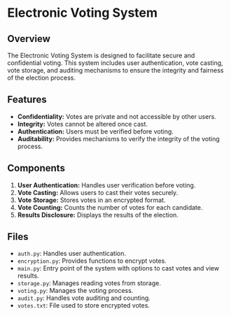 # Electronic Voting System

## Overview

The Electronic Voting System is designed to facilitate secure and confidential voting. This system includes user authentication, vote casting, vote storage, and auditing mechanisms to ensure the integrity and fairness of the election process.

## Features

- **Confidentiality:** Votes are private and not accessible by other users.
- **Integrity:** Votes cannot be altered once cast.
- **Authentication:** Users must be verified before voting.
- **Auditability:** Provides mechanisms to verify the integrity of the voting process.

## Components

1. **User Authentication:** Handles user verification before voting.
2. **Vote Casting:** Allows users to cast their votes securely.
3. **Vote Storage:** Stores votes in an encrypted format.
4. **Vote Counting:** Counts the number of votes for each candidate.
5. **Results Disclosure:** Displays the results of the election.

## Files

- `auth.py`: Handles user authentication.
- `encryption.py`: Provides functions to encrypt votes.
- `main.py`: Entry point of the system with options to cast votes and view results.
- `storage.py`: Manages reading votes from storage.
- `voting.py`: Manages the voting process.
- `audit.py`: Handles vote auditing and counting.
- `votes.txt`: File used to store encrypted votes.

